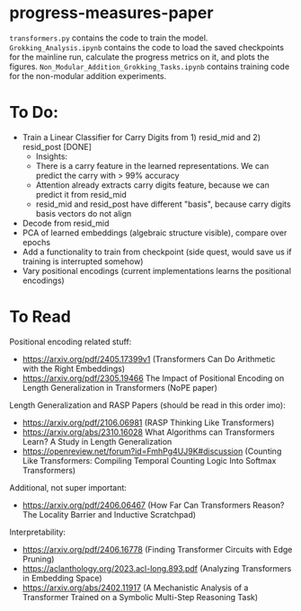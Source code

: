 # progress-measures-paper

`transformers.py` contains the code to train the model. `Grokking_Analysis.ipynb` contains the code to load the saved checkpoints for the mainline run, calculate the progress metrics on it, and plots the figures. `Non_Modular_Addition_Grokking_Tasks.ipynb` contains training code for the non-modular addition experiments.

# To Do:
- Train a Linear Classifier for Carry Digits from 1) resid_mid and 2) resid_post [DONE]
  - Insights:
  - There is a carry feature in the learned representations. We can predict the carry with > 99% accuracy
  - Attention already extracts carry digits feature, because we can predict it from resid_mid
  - resid_mid and resid_post have different "basis", because carry digits basis vectors do not align
- Decode from resid_mid
- PCA of learned embeddings (algebraic structure visible), compare over epochs
- Add a functionality to train from checkpoint (side quest, would save us if training is interrupted somehow)
- Vary positional encodings (current implementations learns the positional encodings)

# To Read

Positional encoding related stuff:

- https://arxiv.org/pdf/2405.17399v1 (Transformers Can Do Arithmetic with the
Right Embeddings)
- https://arxiv.org/pdf/2305.19466 The Impact of Positional Encoding on Length
Generalization in Transformers (NoPE paper)

Length Generalization and RASP Papers (should be read in this order imo):
- https://arxiv.org/pdf/2106.06981 (RASP Thinking Like Transformers)
- https://arxiv.org/abs/2310.16028 What Algorithms can Transformers Learn? A Study in Length Generalization
- https://openreview.net/forum?id=FmhPg4UJ9K#discussion (Counting Like Transformers: Compiling Temporal Counting Logic Into Softmax Transformers)

Additional, not super important:
- https://arxiv.org/pdf/2406.06467 (How Far Can Transformers Reason? The Locality Barrier and Inductive Scratchpad)

Interpretability: 

- https://arxiv.org/pdf/2406.16778 (Finding Transformer Circuits with Edge Pruning)
- https://aclanthology.org/2023.acl-long.893.pdf (Analyzing Transformers in Embedding Space)
- https://arxiv.org/abs/2402.11917 (A Mechanistic Analysis of a Transformer Trained on a Symbolic Multi-Step Reasoning Task)



